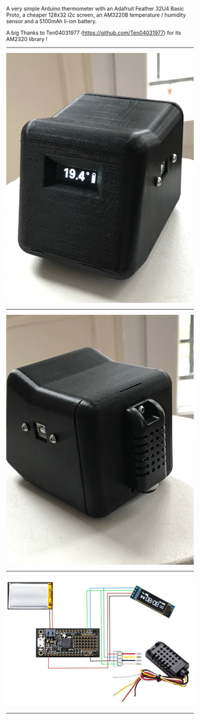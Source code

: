 A very simple Arduino thermometer with an Adafruit Feather 32U4 Basic Proto, a cheaper 128x32 i2c screen, an AM3220B temperature / humidity sensor and a 5100mAh li-ion battery.

A big Thanks to Ten04031977 (https://github.com/Ten04031977) for its AM2320 library !
***
![](https://github.com/ScoobieSnax/Arduino-Thermometer-128x32/blob/master/IMG/IMG_0958.jpg)
***
![](https://github.com/ScoobieSnax/Arduino-Thermometer-128x32/blob/master/IMG/IMG_0959.jpg)
***
![](https://github.com/ScoobieSnax/Arduino-Thermometer-128x32/blob/master/IMG/Diagram.jpg)
***
